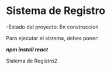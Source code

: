 <h1>Sistema de Registro </h1>

-Estado del proyecto: En construccion

Para ejecutar el sistema, debes poner:

***npm install react***

Sistema de Registro2
